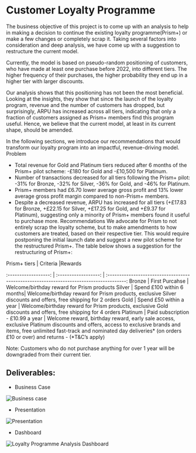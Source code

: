 # Customer Loyalty Programme

The business objective of this project is to come up with an analysis to help in making a decision to continue the existing loyalty programme(Prism+) or make a few changes or completely scrap it. Taking several factors into consideration and deep analysis, we have come up with a suggestion to restructure the current model.

Currently, the model is based on pseudo-random positioning of customers, who have made at least one purchase before 2022, into different tiers. The higher frequency of their purchases, the higher probability they end up in a higher tier with larger discounts.

Our analysis shows that this positioning has not been the most beneficial. Looking at the insights, they show that since the launch of the loyalty program, revenue and the number of customers has dropped, but surprisingly, ARPU has increased across all tiers, indicating that only a fraction of customers assigned as Prism+ members find this program useful. Hence, we believe that the current model, at least in its current shape, should be amended.

In the following sections, we introduce our recommendations that would transform our loyalty program into an impactful, revenue-driving model.
Problem

* Total revenue for Gold and Platinum tiers reduced after 6 months of the Prism+ pilot scheme: -£180 for Gold and -£10,500 for Platinum.
* Number of transactions decreased for all tiers following the Prism+ pilot: -31% for Bronze, -32% for Silver, -36% for Gold, and -46% for Platinum.
* Prism+ members had £6.70 lower average gross profit and 13% lower average gross profit margin compared to non-Prism+ members.  
* Despite a decreased revenue, ARPU has increased for all tiers (+£17.83 for Bronze, +£22.15 for Silver, +£17.25 for Gold, and +£9.37 for Platinum), suggesting only a minority of Prism+ members found it useful to purchase more. 
Recommendations
We advocate for Prism to not entirely scrap the loyalty scheme, but to make amendments to how customers are treated, based on their respective tier. This would require postponing the initial launch date and suggest a new pilot scheme for the restructured Prism+. The table below shows a suggestion for the restructuring of Prism+:

Prism+ tiers  | Criteria  |Rewards 

:------------------: | :------------------: | :--------------------------------------------------------------------------------------:
  Bronze             | First Purcahse   | Welcome/birthday reward for Prism products 
  Silver                | Spend £100 within 6 months|  Welcome/birthday reward for Prism products, exclusive Silver discounts and offers, free shipping for 2 orders
  Gold               | Spend £50 within a year |  Welcome/birthday reward for Prism products, exclusive Gold discounts and offers, free shipping for 4 orders 
   Platinum            | Paid subscription - £10.99 a year |  Welcome reward, birthday reward, early sale access, exclusive Platinum discounts and offers, access to exclusive brands and items, free unlimited fast-track and nominated day deliveries* (on orders £10 or over) and returns - (*T&C’s apply)

Note: Customers who do not purchase anything for over 1 year will be downgraded from their current tier. 

## Deliverables: ##
* Business Case

![Business case]( https://github.com/SDevalpalli/Customer-Loyalty-Programme-Analysis/commit/54e84952340020110edaf05c910df9eda1b94824)

* Presentation

![Presentation]( https://github.com/SDevalpalli/Customer-Loyalty-Programme-Analysis/commit/93fcfb1bc4192d7f5e2c39ab4bd0a6062b720a46)

* Dashboard
 
![Loyalty Programme Analysis Dashboard]( https://github.com/SDevalpalli/Customer-Loyalty-Programme-Analysis/commit/7402cfc3cbfff553e6e1897d9dbac43a41e48926) 


